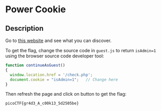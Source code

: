 # Power Cookie


## Description

Go to [this website](http://saturn.picoctf.net:55287/) and see what you can discover.

To get the flag, change the source code in `guest.js` to return `isAdmin=1` using the browser source code developer tool:

```javascript
function continueAsGuest()
{
  window.location.href = '/check.php';
  document.cookie = "isAdmin=1";   // Change here
}
```

Then refresh the page and click on button to get the flag:

```
picoCTF{gr4d3_A_c00k13_5d2505be}
```